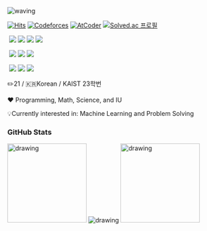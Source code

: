 ![waving](https://capsule-render.vercel.app/api?type=waving&height=250&text=Hello!&fontAlign=80&fontAlignY=35&color=gradient&desc=I'm%20Jaeyoung%20Shin&descAlign=79.2&descAlignY=55&animation=fadeIn)

[![Hits](https://hits.seeyoufarm.com/api/count/incr/badge.svg?url=https%3A%2F%2Fgithub.com%2FLimePencil&count_bg=%23ED7C76&title_bg=%23252333&icon=github.svg&icon_color=%23E7E7E7&title=Visitors&edge_flat=false)](https://hits.seeyoufarm.com)
[![Codeforces](https://badges.joonhyung.xyz/codeforces/limepencil.svg)](https://codeforces.com/profile/LimePencil)
[![AtCoder](https://badges.joonhyung.xyz/atcoder/limepencil.svg)](https://atcoder.jp/users/LimePencil)
[![Solved.ac 프로필](http://mazassumnida.wtf/api/mini/generate_badge?boj=LimePencil)](https://solved.ac/LimePencil)

‎
<a href="https://www.python.org/"><img src="https://img.shields.io/badge/Python-FFD43B?style=for-the-badge&logo=python&logoColor=blue"/></a>
<a href="www.java.com/"><img src="https://img.shields.io/badge/Java-ED8B00?style=for-the-badge&logo=java&logoColor=white"/></a>
<a href="https://docs.microsoft.com/en-us/dotnet/csharp/"><img src="https://img.shields.io/badge/C%23-239120?style=for-the-badge&logo=c-sharp&logoColor=white"/></a>
<a href="https://www.arduino.cc/"><img src="https://img.shields.io/badge/Arduino-00979D?style=for-the-badge&logo=Arduino&logoColor=white"/></a>

‎
<a href="www.unity.com"><img src="https://img.shields.io/badge/Unity-100000?style=for-the-badge&logo=unity&logoColor=white"/></a>
<a href="https://pytorch.org/"><img src="https://img.shields.io/badge/PyTorch-EE4C2C?style=for-the-badge&logo=PyTorch&logoColor=white"/></a>
<a href="https://jupyter.org/"><img src="https://img.shields.io/badge/jupyter-%23FA0F00.svg?style=for-the-badge&logo=jupyter&logoColor=white"/></a>


‎
<a href="https://discordapp.com/users/Jaeyoung#7627"><img src="https://img.shields.io/badge/Discord-5865F2?style=for-the-badge&logo=discord&logoColor=white"/></a>
<a href="mailto:jaeyoungshin03@gmail.com"><img src="https://img.shields.io/badge/Gmail-D14836?style=for-the-badge&logo=gmail&logoColor=white"/></a>
<a href="https://limepencil.tistory.com/"><img src="https://img.shields.io/badge/-Tistory-orange?style=for-the-badge&logo=aboutdotme&logoColor=white"/></a>


✏️21 / 🇰🇷Korean / KAIST 23학번

❤️ Programming, Math, Science, and IU



💡Currently interested in: Machine Learning and Problem Solving 

### GitHub Stats

<img src="https://github-readme-stats.vercel.app/api?username=LimePencil&count_private=true&show_icons=true&theme=github_dark" alt="drawing" height ="180"/>
<img src="https://github-readme-stats.vercel.app/api/top-langs/?username=LimePencil&theme=github_dark" alt="drawing"/>
<img src="https://github-readme-streak-stats.herokuapp.com/?user=LimePencil&theme=dark" alt="drawing" height ="180"/>
